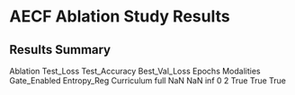 # AECF Ablation Study Results

## Results Summary
Ablation  Test_Loss  Test_Accuracy  Best_Val_Loss  Epochs  Modalities  Gate_Enabled  Entropy_Reg  Curriculum
    full        NaN            NaN            inf       0           2          True         True        True

